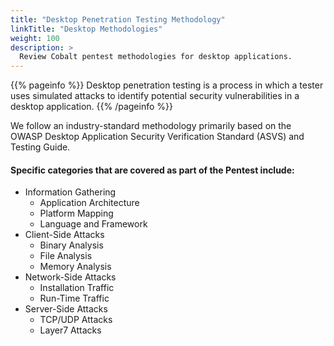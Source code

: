 ```yaml
---
title: "Desktop Penetration Testing Methodology"
linkTitle: "Desktop Methodologies"
weight: 100
description: >
  Review Cobalt pentest methodologies for desktop applications.
---
```


{{% pageinfo %}}
Desktop penetration testing is a process in which a tester uses simulated attacks to identify potential security vulnerabilities in a desktop application.
{{% /pageinfo %}}

We follow an industry-standard methodology primarily based on the OWASP Desktop Application Security Verification Standard (ASVS) and Testing Guide.

#### Specific categories that are covered as part of the Pentest include:

- Information Gathering
  - Application Architecture
  - Platform Mapping
  - Language and Framework
- Client-Side Attacks
  - Binary Analysis
  - File Analysis
  - Memory Analysis
- Network-Side Attacks
  - Installation Traffic
  - Run-Time Traffic
- Server-Side Attacks
  - TCP/UDP Attacks
  - Layer7 Attacks
